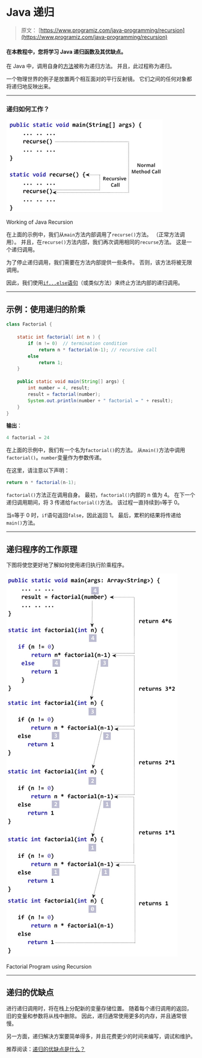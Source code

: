 # Java 递归

> 原文： [https://www.programiz.com/java-programming/recursion](https://www.programiz.com/java-programming/recursion)

#### 在本教程中，您将学习 Java 递归函数及其优缺点。

在 Java 中，调用自身的[方法](/java-programming/methods "Java Methods")被称为递归方法。 并且，此过程称为递归。

一个物理世界的例子是放置两个相互面对的平行反射镜。 它们之间的任何对象都将递归地反映出来。

* * *

### 递归如何工作？

![A function is calling itself](img/98c8b3e1c9ca805d7cabab0f8bea1bf4.png "Working of Java Recursion")

Working of Java Recursion



在上面的示例中，我们从`main`方法内部调用了`recurse()`方法。 （正常方法调用）。 并且，在`recurse()`方法内部，我们再次调用相同的`recurse`方法。 这是一个递归调用。

为了停止递归调用，我们需要在方法内部提供一些条件。 否则，该方法将被无限调用。

因此，我们使用[`if...else`语句](/java-programming/if-else-statement "Java if...else")（或类似方法）来终止方法内部的递归调用。

* * *

## 示例：使用递归的阶乘

```java
class Factorial {

    static int factorial( int n ) {
        if (n != 0)  // termination condition
            return n * factorial(n-1); // recursive call
        else
            return 1;
    }

    public static void main(String[] args) {
        int number = 4, result;
        result = factorial(number);
        System.out.println(number + " factorial = " + result);
    }
}
```

**输出**：

```java
4 factorial = 24
```

在上面的示例中，我们有一个名为`factorial()`的方法。 从`main()`方法中调用`factorial()`。`number`变量作为参数传递。

在这里，请注意以下声明：

```java
return n * factorial(n-1);
```

`factorial()`方法正在调用自身。 最初，`factorial()`内部的 n 值为 4。 在下一个递归调用期间，将 3 传递给`factorial()`方法。 该过程一直持续到`n`等于 0。

当`n`等于 0 时，`if`语句返回`false`，因此返回 1。 最后，累积的结果将传递给`main()`方法。

* * *

## 递归程序的工作原理

下图将使您更好地了解如何使用递归执行阶乘程序。

![Finding the factorial of a number using recursion](img/2fadcf39da8f7f8c908856a362725c5e.png "Factorial Program using Recursion")

Factorial Program using Recursion



* * *

## 递归的优缺点

进行递归调用时，将在栈上分配新的变量存储位置。 随着每个递归调用的返回，旧的变量和参数将从栈中删除。 因此，递归通常使用更多的内存，并且通常很慢。

另一方面，递归解决方案要简单得多，并且花费更少的时间来编写，调试和维护。

推荐阅读：[递归的优缺点是什么？](https://stackoverflow.com/questions/5250733/what-are-the-advantages-and-disadvantages-of-recursion)